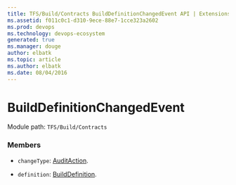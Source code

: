 ```yaml
---
title: TFS/Build/Contracts BuildDefinitionChangedEvent API | Extensions for Azure DevOps Services
ms.assetid: f011c0c1-d310-9ece-88e7-1cce323a2602
ms.prod: devops
ms.technology: devops-ecosystem
generated: true
ms.manager: douge
author: elbatk
ms.topic: article
ms.author: elbatk
ms.date: 08/04/2016
---
```


# BuildDefinitionChangedEvent

Module path: `TFS/Build/Contracts`


### Members

* `changeType`: [AuditAction](./AuditAction.md). 

* `definition`: [BuildDefinition](./BuildDefinition.md). 

